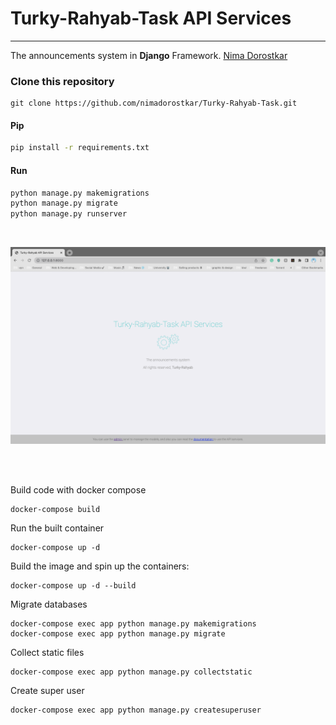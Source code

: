 # Turky-Rahyab-Task API Services
<hr>

The announcements system  in **Django** Framework. [Nima Dorostkar](https://nimadorostkar.com/)



### Clone this repository

```
git clone https://github.com/nimadorostkar/Turky-Rahyab-Task.git
```

#### Pip
```bash
pip install -r requirements.txt

```

#### Run
```bash
python manage.py makemigrations
python manage.py migrate
python manage.py runserver

```

<br>

![Turky-Rahyab-Task](https://github.com/nimadorostkar/Turky-Rahyab-Task/blob/master/Screenshot.png)


<br><br>



Build code with docker compose
```
docker-compose build
```

Run the built container
```
docker-compose up -d
```



Build the image and spin up the containers:
```
docker-compose up -d --build
```



Migrate databases
```
docker-compose exec app python manage.py makemigrations
docker-compose exec app python manage.py migrate
```



Collect static files
```
docker-compose exec app python manage.py collectstatic
```



Create super user
```
docker-compose exec app python manage.py createsuperuser
```
